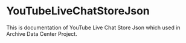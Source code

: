 # YouTubeLiveChatStoreJson
This is documentation of YouTube Live Chat Store Json which used in Archive Data Center Project.

